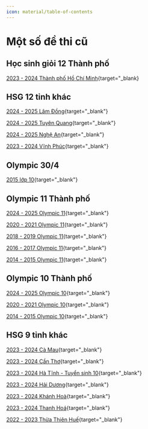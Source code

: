 ```yaml
---
icon: material/table-of-contents
---
```


# Một số đề thi cũ

## Học sinh giỏi 12 Thành phố

[2023 - 2024 Thành phố Hồ Chí Minh](./hsg12-hcm/2023-2024.md){target="_blank}

## HSG 12 tỉnh khác

[2024 - 2025 Lâm Đồng](./hsg12-tinh/2024-2025-lamdong.md){target="_blank"}

[2024 - 2025 Tuyên Quang](./hsg12-tinh/2024-2025-tuyenquang.md){target="_blank"}

[2024 - 2025 Nghệ An](./hsg12-tinh/2024-2025-nghean.md){target="_blank"}

[2023 - 2024 Vĩnh Phúc](./hsg12-tinh/2023-2024-vinhphuc.md){target="_blank"}

## Olympic 30/4

[2015 lớp 10](./olympic-april-30/2015-grade-10.md){target="_blank"}

## Olympic 11 Thành phố

[2024 - 2025 Olympic 11](./olympic11-hcm/2024-2025.md){target="_blank"}

[2020 - 2021 Olympic 11](./olympic11-hcm/2020-2021.md){target="_blank"}

[2018 - 2019 Olympic 11](./olympic11-hcm/2018-2019.md){target="_blank"}

[2016 - 2017 Olympic 11](./olympic11-hcm/2016-2017.md){target="_blank"}

[2014 - 2015 Olympic 11](./olympic11-hcm/2014-2015.md){target="_blank"}

## Olympic 10 Thành phố

[2024 - 2025 Olympic 10](./olympic10-hcm/2024-2025.md){target="_blank"}

[2020 - 2021 Olympic 10](./olympic10-hcm/2020-2021.md){target="_blank"}

[2014 - 2015 Olympic 10](./olympic10-hcm/2014-2015.md){target="_blank"}

## HSG 9 tỉnh khác

[2023 - 2024 Cà Mau](./hsg9-tinh/2023-2024-camau.md){target="_blank"}

[2023 - 2024 Cần Thơ](./hsg9-tinh/2023-2024-cantho.md){target="_blank"}

[2023 - 2024 Hà Tĩnh - Tuyển sinh 10](./hsg9-tinh/2023-2024-hatinh-ts10.md){target="_blank"}

[2023 - 2024 Hải Dương](./hsg9-tinh/2023-2024-haiduong.md){target="_blank"}

[2023 - 2024 Khánh Hoà](./hsg9-tinh/2023-2024-khanhhoa.md){target="_blank"}

[2023 - 2024 Thanh Hoá](./hsg9-tinh/2023-2024-thanhhoa.md){target="_blank"}

[2022 - 2023 Thừa Thiên Huế](./hsg9-tinh/2022-2023-thuathienhue.md){target="_blank"}